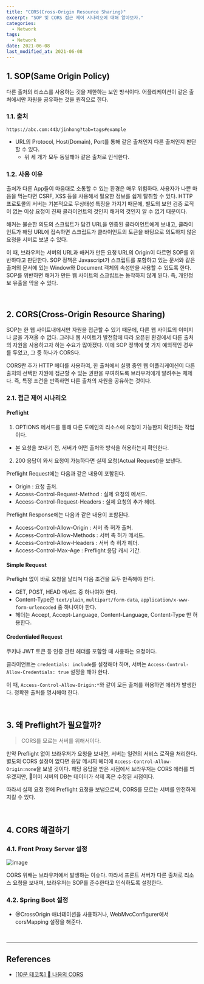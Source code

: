 ```yaml
---
title: "CORS(Cross-Origin Resource Sharing)"
excerpt: "SOP 및 CORS 접근 제어 시나리오에 대해 알아보자."
categories:
  - Network
tags:
  - Network
date: 2021-06-08
last_modified_at: 2021-06-08
---
```


## 1. SOP(Same Origin Policy)

다른 출처의 리소스를 사용하는 것을 제한하는 보안 방식이다. 어플리케이션이 같은 출처에서만 자원을 공유하는 것을 원칙으로 한다.

### 1.1. 출처

```
https://abc.com:443/jinhong?tab=tags#example
```

* URL의 Protocol, Host(Domain), Port를 통해 같은 출처인지 다른 출처인지 판단할 수 있다.
  * 위 세 개가 모두 동일해야 같은 출처로 인식한다.

### 1.2. 사용 이유

출처가 다른 App들이 마음대로 소통할 수 있는 환경은 매우 위험하다. 사용자가 나쁜 마음을 먹는다면 CSRF, XSS 등을 사용해서 필요한 정보를 쉽게 탈취할 수 있다. HTTP 프로토콜의 서버는 기본적으로 무상태성 특징을 가지기 때문에, 별도의 보안 검증 로직이 없는 이상 요청이 진짜 클라이언트의 것인지 해커의 것인지 알 수 없기 때문이다.

해커는 불순한 의도의 스크립트가 담긴 URL을 인증된 클라이언트에게 보내고, 클라이언트가 해당 URL에 접속하면 스크립트가 클라이언트의 토큰을 바탕으로 의도하지 않은 요청을 서버로 보낼 수 있다.

이 때, 브라우저는 서버의 URL과 해커가 만든 요청 URL의 Origin이 다르면 SOP를 위반하다고 판단한다. SOP 정책은 Javascript가 스크립트를 포함하고 있는 문서와 같은 출처의 문서에 있는 Window와 Document 객체의 속성만을 사용할 수 있도록 한다. SOP를 위반하면 해커가 만든 웹 사이트의 스크립트는 동작하지 않게 된다. 즉, 개인정보 유출을 막을 수 있다.

<br>

## 2. CORS(Cross-Origin Resource Sharing)

SOP는 한 웹 사이트내에서만 자원을 접근할 수 있기 때문에, 다른 웹 사이트의 이미지나 글을 가져올 수 없다. 그러나 웹 사이트가 발전함에 따라 오픈된 환경에서 다른 출처의 자원을 사용하고자 하는 수요가 많아졌다. 이에 SOP 정책에 몇 가지 예외적인 경우를 두었고, 그 중 하나가 CORS다.

CORS란 추가 HTTP 헤더를 사용하여, 한 출처에서 실행 중인 웹 어플리케이션이 다른 출처의 선택한 자원에 접근할 수 있는 권한을 부여하도록 브라우저에게 알려주는 체제다. 즉, 특정 조건을 만족하면 다른 출처의 자원을 공유하는 것이다.

### 2.1. 접근 제어 시나리오

#### Preflight

1. OPTIONS 메서드를 통해 다른 도메인의 리소스에 요청이 가능한지 확인하는 작업이다.
  * 본 요청을 보내기 전, 서버가 어떤 출처와 방식을 허용하는지 확인한다.
2. 200 응답이 와서 요청이 가능하다면 실제 요청(Actual Request)을 보낸다.

Preflight Request에는 다음과 같은 내용이 포함된다.

* Origin : 요청 출처.
* Access-Control-Request-Method : 실제 요청의 메서드.
* Access-Control-Request-Headers : 실제 요청의 추가 헤더.

Preflight Response에는 다음과 같은 내용이 포함된다.

* Access-Control-Allow-Origin : 서버 측 허가 출처.
* Access-Control-Allow-Methods : 서버 측 허가 메서드.
* Access-Control-Allow-Headers : 서버 측 허가 헤더.
* Access-Control-Max-Age : Preflight 응답 캐시 기간.

#### Simple Request

Preflight 없이 바로 요청을 날리며 다음 조건을 모두 만족해야 한다.

* GET, POST, HEAD 메서드 중 하나여야 한다.
* Content-Type은 ``text/plain``, ``multipart/form-data``, ``application/x-www-form-urlencoded`` 중 하나여야 한다.
* 헤더는 Accept, Accept-Language, Content-Language, Content-Type 만 허용한다.

#### Credentialed Request

쿠키나 JWT 토큰 등 인증 관련 헤더를 포함할 때 사용하는 요청이다.

클라이언트는 ``credentials: include``를 설정해야 하며, 서버는 ``Access-Control-Allow-Credentials: true`` 설정을 해야 한다.

이 때, ``Access-Control-Allow-Origin:*``와 같이 모든 출처를 허용하면 에러가 발생한다. 정확한 출처를 명시해야 한다.

<br>

## 3. 왜 Preflight가 필요할까?

> CORS를 모르는 서버를 위해서이다.

만약 Preflight 없이 브라우저가 요청을 보내면, 서버는 일련의 서비스 로직을 처리한다. 별도의 CORS 설정이 없다면 응답 메시지 헤더에 ``Access-Control-Allow-Origin:none``을 보낼 것이다. 해당 응답을 받은 시점에서 브라우저는 CORS 에러를 띄우겠지만, 이미 서버의 DB는 데이터가 삭제 혹은 수정된 시점이다.

따라서 실제 요청 전에 Preflight 요청을 보냄으로써, CORS를 모르는 서버를 안전하게 지킬 수 있다.

<br>

## 4. CORS 해결하기

### 4.1. Front Proxy Server 설정

![image](https://user-images.githubusercontent.com/56240505/121150469-881d7b00-c87e-11eb-91e5-a332c9f95e71.png)

CORS 위배는 브라우저에서 발생하는 이슈다. 따라서 프론트 서버가 다른 출처로 리소스 요청을 보내며, 브라우저는 SOP를 준수한다고 인식하도록 설정한다.

### 4.2. Spring Boot 설정

* @CrossOrigin 애너테이션을 사용하거나, WebMvcConfigurer에서 corsMapping 설정을 해준다.

<br>

---

## References

* [[10분 테코톡] 🌳 나봄의 CORS](https://www.youtube.com/watch?v=-2TgkKYmJt4)
